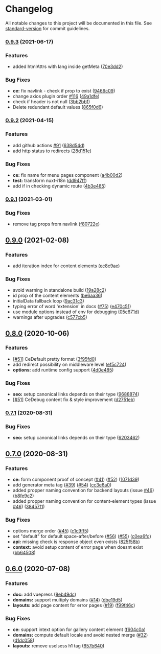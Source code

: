 # Changelog

All notable changes to this project will be documented in this file. See [standard-version](https://github.com/conventional-changelog/standard-version) for commit guidelines.

### [0.9.3](https://github.com/TYPO3-Initiatives/nuxt-typo3/compare/v0.9.2...v0.9.3) (2021-06-17)

### Features

- added htmlAttrs with lang inside getMeta ([70e3dd2](https://github.com/TYPO3-Initiatives/nuxt-typo3/commit/70e3dd2c18cfbf461b4fc86ebd277cc7f1f5eaa4))

### Bug Fixes

- **ce:** fix navlink - check if prop to exist ([9466c09](https://github.com/TYPO3-Initiatives/nuxt-typo3/commit/9466c09b8a95ab74f45908c2736f2aeae4d572d7))
- change axios plugin order [#116](https://github.com/TYPO3-Initiatives/nuxt-typo3/issues/116) ([49a1dfe](https://github.com/TYPO3-Initiatives/nuxt-typo3/commit/49a1dfe569aed7a8027b79dda4aa42bef94faa94))
- check if header is not null ([3bb2bb1](https://github.com/TYPO3-Initiatives/nuxt-typo3/commit/3bb2bb13c5232663b0e8e8c5614c667b4a9ab8c8))
- Delete redundant default values ([865f0d6](https://github.com/TYPO3-Initiatives/nuxt-typo3/commit/865f0d696c5736803450488d612bce4b10c40146))

### [0.9.2](https://github.com/TYPO3-Initiatives/nuxt-typo3/compare/v0.9.1...v0.9.2) (2021-04-15)

### Features

- add github actions [#91](https://github.com/TYPO3-Initiatives/nuxt-typo3/issues/91) ([638d54d](https://github.com/TYPO3-Initiatives/nuxt-typo3/commit/638d54d60401d7ec392a7b65fcbb93b472b5a5ed))
- add http status to redirects ([28d151e](https://github.com/TYPO3-Initiatives/nuxt-typo3/commit/28d151e6e073a1ecee0a06a826204617fb9c2b1f))

### Bug Fixes

- **ce:** fix name for menu pages component ([a4b00d2](https://github.com/TYPO3-Initiatives/nuxt-typo3/commit/a4b00d26ba77380f2860ce6824136a590a7aed2a))
- **test:** transform nuxt-i18n ([dd947ff](https://github.com/TYPO3-Initiatives/nuxt-typo3/commit/dd947ff8725fbd86b9c855db068f71a69dfb8f56))
- add if in checking dynamic route ([4b3e485](https://github.com/TYPO3-Initiatives/nuxt-typo3/commit/4b3e4855728079beac79ac72859dab43d028f873))

### [0.9.1](https://github.com/TYPO3-Initiatives/nuxt-typo3/compare/v0.8.0...v0.9.1) (2021-03-01)

### Bug Fixes

- remove tag props from navlink ([f80722e](https://github.com/TYPO3-Initiatives/nuxt-typo3/commit/f80722ea88be115cc25d417de65a1ecd66718a1d))

## [0.9.0](https://github.com/TYPO3-Initiatives/nuxt-typo3/compare/v0.8.0...v0.9.0) (2021-02-08)

### Features

- add iteration index for content elements ([ec8c9ae](https://github.com/TYPO3-Initiatives/nuxt-typo3/commit/ec8c9ae39786088c127749755be594e790b368f4))

### Bug Fixes

- avoid warning in standalone build ([19a28c2](https://github.com/TYPO3-Initiatives/nuxt-typo3/commit/19a28c2f5ccecb80a9b75705f95c430a4b6a7466))
- id prop of the content elements ([be6aa36](https://github.com/TYPO3-Initiatives/nuxt-typo3/commit/be6aa368ba17ece5bf6cd52782ccda1847c6e122))
- initialData fallback loop ([9ac31c3](https://github.com/TYPO3-Initiatives/nuxt-typo3/commit/9ac31c3a76a5bf6e4784b58ef05265a714873aa2))
- typing error of word 'extension' in docs ([#75](https://github.com/TYPO3-Initiatives/nuxt-typo3/issues/75)) ([e470c51](https://github.com/TYPO3-Initiatives/nuxt-typo3/commit/e470c51a2fa220dad7ddafe1cb3ad3fbe53db0ed))
- use module options instead of env for debugging ([05c671d](https://github.com/TYPO3-Initiatives/nuxt-typo3/commit/05c671db04c1f31a8f45e9ee9aded37c41396674))
- warnings after upgrades ([c577cb5](https://github.com/TYPO3-Initiatives/nuxt-typo3/commit/c577cb5673028bc58593e72b24e188efde562b6b))

## [0.8.0](https://github.com/TYPO3-Initiatives/nuxt-typo3/compare/v0.7.0...v0.8.0) (2020-10-06)

### Features

- [[#51](https://github.com/TYPO3-Initiatives/nuxt-typo3/issues/51)] CeDefault pretty format ([3f95fd0](https://github.com/TYPO3-Initiatives/nuxt-typo3/commit/3f95fd067168bd1472c7fde155db137a73cd641f))
- add redirect possibility on middleware level ([ef5c724](https://github.com/TYPO3-Initiatives/nuxt-typo3/commit/ef5c7248cd87a22bc6915249de2e22d651116fa1))
- **options:** add runtime config support ([4d0e485](https://github.com/TYPO3-Initiatives/nuxt-typo3/commit/4d0e4859571557fbb8835f458647d3b82d7b93f0))

### Bug Fixes

- **seo:** setup canonical links depends on their type ([9688874](https://github.com/TYPO3-Initiatives/nuxt-typo3/commit/968887450bf76374fa69408cfb8b28317b88b008))
- [[#51](https://github.com/TYPO3-Initiatives/nuxt-typo3/issues/51)] CeDebug content fix & style improvement ([d2751eb](https://github.com/TYPO3-Initiatives/nuxt-typo3/commit/d2751eb2a09434bed13f0b8d994510eaee1a9de1))

### [0.7.1](https://github.com/TYPO3-Initiatives/nuxt-typo3/compare/v0.7.0...v0.7.1) (2020-08-31)

### Bug Fixes

- **seo:** setup canonical links depends on their type ([6203462](https://github.com/TYPO3-Initiatives/nuxt-typo3/commit/6203462d358447fa22f359cbf9c50c97da6cf726))

## [0.7.0](https://github.com/TYPO3-Initiatives/nuxt-typo3/compare/v0.6.0...v0.7.0) (2020-08-31)

### Features

- **ce:** form component proof of concept ([#41](https://github.com/TYPO3-Initiatives/nuxt-typo3/issues/41)) ([#52](https://github.com/TYPO3-Initiatives/nuxt-typo3/issues/52)) ([1071d39](https://github.com/TYPO3-Initiatives/nuxt-typo3/commit/1071d39513d99ea693c0ab8c8546304a311a1362))
- add generator meta tag ([#39](https://github.com/TYPO3-Initiatives/nuxt-typo3/issues/39)) ([#54](https://github.com/TYPO3-Initiatives/nuxt-typo3/issues/54)) ([cc3e6a0](https://github.com/TYPO3-Initiatives/nuxt-typo3/commit/cc3e6a0cefe3babf0d71be7712797a314f905910))
- added propper naming convention for backend layouts (issue [#46](https://github.com/TYPO3-Initiatives/nuxt-typo3/issues/46)) ([b8fe9c2](https://github.com/TYPO3-Initiatives/nuxt-typo3/commit/b8fe9c276fd4c6e6782598c5c0bcf8894ec50055))
- added propper naming convention for content-element types (issue [#46](https://github.com/TYPO3-Initiatives/nuxt-typo3/issues/46)) ([38457f1](https://github.com/TYPO3-Initiatives/nuxt-typo3/commit/38457f1bcd115a0329a9ddb76972f02647426758))

### Bug Fixes

- options merge order ([#45](https://github.com/TYPO3-Initiatives/nuxt-typo3/issues/45)) ([c1c9ff5](https://github.com/TYPO3-Initiatives/nuxt-typo3/commit/c1c9ff5234df68a2be0de984e2d66427f46dc21a))
- set "default" for default space-after/before ([#56](https://github.com/TYPO3-Initiatives/nuxt-typo3/issues/56)) ([#55](https://github.com/TYPO3-Initiatives/nuxt-typo3/issues/55)) ([c0ea6fd](https://github.com/TYPO3-Initiatives/nuxt-typo3/commit/c0ea6fdfd16a0930c775cabdc6fc79a1cdcf024c))
- **api:** missing check is response object even exists ([825f58b](https://github.com/TYPO3-Initiatives/nuxt-typo3/commit/825f58b590fc39b170f431a9f0a7c2f89d81a6bd))
- **context:** avoid setup content of error page when doesnt exist ([bb64508](https://github.com/TYPO3-Initiatives/nuxt-typo3/commit/bb64508d2d702305d519c49898549a9913027fdb))

## [0.6.0](https://github.com/TYPO3-Initiatives/nuxt-typo3/compare/v0.3.0...v0.6.0) (2020-07-08)

### Features

- **doc:** add vuepress ([8eb49dc](https://github.com/TYPO3-Initiatives/nuxt-typo3/commit/8eb49dcd6b0c4b8be1a8d62b43e21824087826fc))
- **domains:** support multiply domains ([#14](https://github.com/TYPO3-Initiatives/nuxt-typo3/issues/14)) ([dbe19d5](https://github.com/TYPO3-Initiatives/nuxt-typo3/commit/dbe19d548a0555dfd718e65eb132d228f6ab2d98))
- **layouts:** add page content for error pages ([#19](https://github.com/TYPO3-Initiatives/nuxt-typo3/issues/19)) ([f99f46c](https://github.com/TYPO3-Initiatives/nuxt-typo3/commit/f99f46c87867c68b283c97b3ab6383dae60d9e5a))

### Bug Fixes

- **ce:** support intext option for gallery content element ([f604c0a](https://github.com/TYPO3-Initiatives/nuxt-typo3/commit/f604c0ae56ef4dd77ed6b6747561df1c3ee48d3b))
- **domains:** compute default locale and avoid nested merge ([#32](https://github.com/TYPO3-Initiatives/nuxt-typo3/issues/32)) ([d1dc058](https://github.com/TYPO3-Initiatives/nuxt-typo3/commit/d1dc05859a0f36efc18809580e115926a295505b))
- **layouts:** remove uselsess h1 tag ([657b640](https://github.com/TYPO3-Initiatives/nuxt-typo3/commit/657b640fc1e6f5deb89e14bcd54ffc8a5a45311c))
